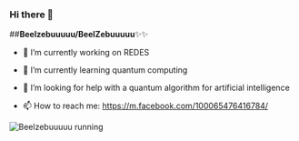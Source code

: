 ### Hi there 👋

##**Beelzebuuuuu/BeelZebuuuuu**✨✨



- 🔭 I’m currently working on REDES 

- 🌱 I’m currently learning quantum computing

- 🤔 I’m looking for help with a quantum algorithm for artificial intelligence

- 📫 How to reach me: https://m.facebook.com/100065476416784/  
 
![Beelzebuuuuu running](https://m.facebook.com/photo.php/?fbid=257954446397101)

